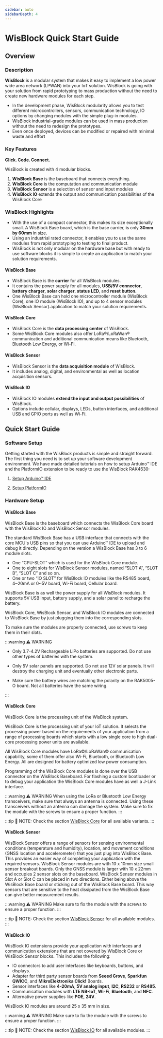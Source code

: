 ```yaml
---
sidebar: auto
sidebarDepth: 4
---
```


# WisBlock Quick Start Guide

<rk-img
  src="/assets/images/wisblock/quickstart/wisblock.png"
  width="85%"
  caption="WisBlock Ecosystem"
/>

## Overview

### Description

**WisBlock** is a modular system that makes it easy to implement a low power wide area network (LPWAN) into your IoT solution.
WisBlock is going with your solution from rapid prototyping to mass production without the need to create new hardware modules for each step.

- In the development phase, WisBlock modularity allows you to test different microcontrollers, sensors, communication technology, IO options by changing modules with the simple plug-in modules.
- WisBlock industrial-grade modules can be used in mass production without the need to redesign the prototypes.
- Even once deployed, devices can be modified or repaired with minimal waste and effort

### Key Features

**Click. Code. Connect.**

WisBlock is created with 4 modular blocks.

1. **WisBlock Base** is the baseboard that connects everything.
2. **WisBlock Core** is the computation and communication module
3. **WisBlock Sensor** is a selection of sensor and input modules
4. **WisBlock IO** extends the output and communication possibilities of the WisBlock Core

### WisBlock Highlights

- With the use of a compact connector, this makes its size exceptionally small. A WisBlock Base board, which is the base carrier, is only **30mm by 60mm** in size.
- Using an industrial rated connector, it enables you to use the same modules from rapid prototyping to testing to final product.
- WisBlock is not only modular on the hardware base but with ready to use software blocks it is simple to create an application to match your solution requirements.

#### WisBlock Base

- WisBlock Base is the **carrier** for all WisBlock modules.
- It contains the power supply for all modules, **USB/5V connector**, **battery charger**, **solar charger**, **status LED**, and **reset button**.
- One WisBlock Base can hold one microcontroller module (WisBlock Core), one IO module (WisBlock IO), and up to 4 sensor modules (WisBlock Sensor).application to match your solution requirements.

#### WisBlock Core

- WisBlock Core is the **data processing center** of WisBlock.
- Some WisBlock Core modules also offer LoRa®/LoRaWan® communication and additional communication means like Bluetooth, Bluetooth Low Energy, or Wi-Fi.

#### WisBlock Sensor

- WisBlock Sensor is the **data acquisition module** of WisBlock.
- It includes analog, digital, and environmental as well as location acquisition sensors.

#### WisBlock IO

- WisBlock IO modules **extend the input and output possibilities** of WisBlock.
- Options include cellular, displays, LEDs, button interfaces, and additional USB and GPIO ports as well as Wi-Fi.

## Quick Start Guide

### Software Setup

Getting started with the WisBlock products is simple and straight forward. The first thing you need is to set up your software development environment. We have made detailed tutorials on how to setup Arduino™ IDE and the PlatformIO extension to be ready to use the WisBlock RAK4630:

1. [Setup Arduino™ IDE](../../../Knowledge-Hub/Learn/Installation-of-Board-Support-Package-in-Arduino-IDE/)

2. [Setup PlatformIO](../../../Knowledge-Hub/Learn/Board-Support-Package-Installation-in-PlatformIO/)

### Hardware Setup

<rk-img
  src="/assets/images/wisblock/quickstart/wisblock-hardware-setup.png"
  width="40%"
  caption="WisBlock Hardware Setup"
/>

#### WisBlock Base

WisBlock Base is the baseboard which connects the WisBlock Core board with the WisBlock IO and WisBlock Sensor modules.

<!--- Insert Image

<rk-img
  src=""
  width="100%"
  caption=""
/>

--->

The standard WisBlock Base has a USB interface that connects with the core MCU's USB pins so that you can use Arduino™ IDE to upload and debug it directly. Depending on the version a WisBlock Base has 3 to 6 module slots.

- One “CPU-SLOT” which is used for the WisBlock Core module.
- One to eight slots for WisBlock Sensor modules, named “SLOT A”, “SLOT B”, “SLOT C” and so on.
- One or two “IO SLOT” for WisBlock IO modules like the RS485 board, 4~20mA or 0~5V board, Wi-Fi board, Cellular board.

<!--- Insert Image

<rk-img
  src=""
  width="100%"
  caption=""
/>

--->

WisBlock Base is as well the power supply for all WisBlock modules. It supports 5V USB input, battery supply, and a solar panel to recharge the battery.

<!--- Insert Image
<rk-img
  src=""
  width="100%"
  caption=""
/>
--->

WisBlock Core, WisBlock Sensor, and WisBlock IO modules are connected to WisBlock Base by just plugging them into the corresponding slots.

<!--- Insert Image

<rk-img
  src=""
  width="100%"
  caption=""
/>

--->

To make sure the modules are properly connected, use screws to keep them in their slots.

:::warning ⚠️ WARNING

- Only 3.7-4.2V Rechargeable LiPo batteries are supported. Do not use other types of batteries with the system.

- Only 5V solar panels are supported. Do not use 12V solar panels. It will destroy the charging unit and eventually other electronic parts.

- Make sure the battery wires are matching the polarity on the RAK5005-O board. Not all batteries have the same wiring.

:::

<rk-img
  src="/assets/images/wisblock/quickstart/battery-connection.gif"
  width="40%"
  caption="WisBlock Base Connection"
/>

#### WisBlock Core

WisBlock Core is the processing unit of the WisBlock system.

<!--- Insert Image

<rk-img
  src=""
  width="100%"
  caption=""
/>

--->

WisBlock Core is the processing unit of your IoT solution. It selects the processing power based on the requirements of your application from a range of processing boards which starts with a low single core to high dual-core processing power units are available.

All WisBlock Core modules have LoRa©/LoRaWan© communication capability, some of them offer also Wi-Fi, Bluetooth, or Bluetooth Low Energy. All are designed for battery optimized low power consumption.

Programming of the WisBlock Core modules is done over the USB connector on the WisBlock Baseboard. For flashing a custom bootloader or to debug your application the WisBlock Core modules have as well a J-Link interface.

:::warning ⚠️ WARNING
When using the LoRa or Bluetooth Low Energy transceivers, make sure that always an antenna is connected. Using these transceivers without an antenna can damage the system.
Make sure to fix the module with the screws to ensure a proper function.
:::

:::tip 📝 NOTE:
Check the section [WisBlock Core](../#wisblock-core) for all available variants.
:::

#### WisBlock Sensor

WisBlock Sensor offers a range of sensors for sensing environmental conditions (temperature and humidity), location, and movement conditions (GNSS location and accelerometer) that you just plug into WisBlock Base. This provides an easier way of completing your application with the required sensors.
WisBlock Sensor modules are with 10 x 10mm size small sensor breakout boards. Only the GNSS module is larger with 10 x 22mm and occupies 2 sensor slots on the baseboard.
WisBlock Sensor modules in Slot A or Slot C can be placed in two directions. Either being above the WisBlock Base board or sticking out of the WisBlock Base board. This way sensors that are sensitive to the heat dissipated from the WisBlock Base can give better measurement results.

:::warning ⚠️ WARNING
Make sure to fix the module with the screws to ensure a proper function.
:::

:::tip 📝 NOTE:
Check the section [WisBlock Sensor](../#wisblock-sensor) for all available modules.
:::

#### WisBlock IO

WisBlock IO extensions provide your application with interfaces and communication extensions that are not covered by WisBlock Core or WisBlock Sensor blocks. This includes the following:

- IO connectors to add user interfaces like keyboards, buttons, and displays.
- Adapter for third party sensor boards from **Seeed Grove**, **Sparkfun QWICC**, and **MikroElektronika Click!** Boards.
- Sensor interfaces like **4-20mA**, **5V analog input**, **I2C**, **RS232** or **RS485**.
- Communication modules with **LTE NB-IoT**, **Wi-Fi**, **Bluetooth**, and **NFC**.
- Alternative power supplies like **POE**, **24V**.

WisBlock IO modules are around 25 x 35 mm in size.

:::warning ⚠️ WARNING
Make sure to fix the module with the screws to ensure a proper function.
:::

:::tip 📝 NOTE:
Check the section [WisBlock IO](../#wisblock-io) for all available modules.
:::
